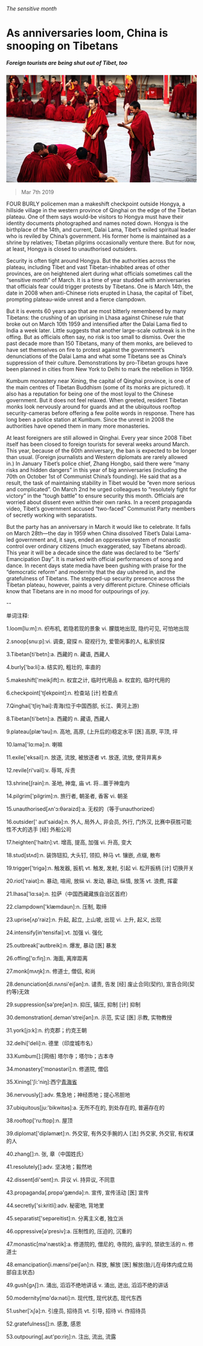 ###### The sensitive month

# As anniversaries loom, China is snooping on Tibetans 

##### Foreign tourists are being shut out of Tibet, too 

![image](images/20190309_CNP002_0.jpg) 

> Mar 7th 2019 

FOUR BURLY policemen man a makeshift checkpoint outside Hongya, a hillside village in the western province of Qinghai on the edge of the Tibetan plateau. One of them says would-be visitors to Hongya must have their identity documents photographed and names noted down. Hongya is the birthplace of the 14th, and current, Dalai Lama, Tibet’s exiled spiritual leader who is reviled by China’s government. His former home is maintained as a shrine by relatives; Tibetan pilgrims occasionally venture there. But for now, at least, Hongya is closed to unauthorised outsiders. 

Security is often tight around Hongya. But the authorities across the plateau, including Tibet and vast Tibetan-inhabited areas of other provinces, are on heightened alert during what officials sometimes call the “sensitive month” of March. It is a time of year studded with anniversaries that officials fear could trigger protests by Tibetans. One is March 14th, the date in 2008 when anti-Chinese riots erupted in Lhasa, the capital of Tibet, prompting plateau-wide unrest and a fierce clampdown. 

But it is events 60 years ago that are most bitterly remembered by many Tibetans: the crushing of an uprising in Lhasa against Chinese rule that broke out on March 10th 1959 and intensified after the Dalai Lama fled to India a week later. Little suggests that another large-scale outbreak is in the offing. But as officials often say, no risk is too small to dismiss. Over the past decade more than 150 Tibetans, many of them monks, are believed to have set themselves on fire to protest against the government’s denunciations of the Dalai Lama and what some Tibetans see as China’s suppression of their culture. Demonstrations by pro-Tibetan groups have been planned in cities from New York to Delhi to mark the rebellion in 1959. 

Kumbum monastery near Xining, the capital of Qinghai province, is one of the main centres of Tibetan Buddhism (some of its monks are pictured). It also has a reputation for being one of the most loyal to the Chinese government. But it does not feel relaxed. When greeted, resident Tibetan monks look nervously around for guards and at the ubiquitous rooftop security-cameras before offering a few polite words in response. There has long been a police station at Kumbum. Since the unrest in 2008 the authorities have opened them in many more monasteries. 

At least foreigners are still allowed in Qinghai. Every year since 2008 Tibet itself has been closed to foreign tourists for several weeks around March. This year, because of the 60th anniversary, the ban is expected to be longer than usual. (Foreign journalists and Western diplomats are rarely allowed in.) In January Tibet’s police chief, Zhang Hongbo, said there were “many risks and hidden dangers” in this year of big anniversaries (including the 70th on October 1st of Communist China’s founding). He said that as a result, the task of maintaining stability in Tibet would be “even more serious and complicated”. On March 2nd he urged colleagues to “resolutely fight for victory” in the “tough battle” to ensure security this month. Officials are worried about dissent even within their own ranks. In a recent propaganda video, Tibet’s government accused “two-faced” Communist Party members of secretly working with separatists. 

But the party has an anniversary in March it would like to celebrate. It falls on March 28th—the day in 1959 when China dissolved Tibet’s Dalai Lama-led government and, it says, ended an oppressive system of monastic control over ordinary citizens (much exaggerated, say Tibetans abroad). This year it will be a decade since the date was declared to be “Serfs’ Emancipation Day”. It is marked with official performances of song and dance. In recent days state media have been gushing with praise for the “democratic reform” and modernity that the day ushered in, and the gratefulness of Tibetans. The stepped-up security presence across the Tibetan plateau, however, paints a very different picture. Chinese officials know that Tibetans are in no mood for outpourings of joy. 

-- 

 单词注释:

1.loom[lu:m]:n. 织布机, 若隐若现的景象 vi. 朦胧地出现, 隐约可见, 可怕地出现 

2.snoop[snu:p]:vi. 调查, 窥探 n. 窥视行为, 爱管闲事的人, 私家侦探 

3.Tibetan[ti'betn]:a. 西藏的 n. 藏语, 西藏人 

4.burly['bә:li]:a. 结实的, 粗壮的, 率直的 

5.makeshift['meikʃift]:n. 权宜之计, 临时代用品 a. 权宜的, 临时代用的 

6.checkpoint['tʃekpɒint]:n. 检查站 [计] 检查点 

7.Qinghai['tʃiŋ'hai]:青海(位于中国西部, 长江、黄河上游) 

8.Tibetan[ti'betn]:a. 西藏的 n. 藏语, 西藏人 

9.plateau[plæ'tәu]:n. 高地, 高原, (上升后的)稳定水平 [医] 高原, 平顶, 坪 

10.lama['lɑ:mә]:n. 喇嘛 

11.exile['eksail]:n. 放逐, 流放, 被放逐者 vt. 放逐, 流放, 使背井离乡 

12.revile[ri'vail]:v. 辱骂, 斥责 

13.shrine[ʃrain]:n. 圣地, 神龛, 庙 vt. 将...置于神龛内 

14.pilgrim['pilgrim]:n. 旅行者, 朝圣者, 香客 vi. 朝圣 

15.unauthorised[ʌn'ɔ:θəraizd]:a. 无权的（等于unauthorized） 

16.outsider[' aut'saidә]:n. 外人, 局外人, 非会员, 外行, 门外汉, 比赛中获胜可能性不大的选手 [经] 外船公司 

17.heighten['haitn]:vt. 增高, 提高, 加强 vi. 升高, 变大 

18.stud[stʌd]:n. 装饰钮扣, 大头钉, 领扣, 种马 vt. 镶嵌, 点缀, 散布 

19.trigger['trigә]:n. 触发器, 扳机 vt. 触发, 发射, 引起 vi. 松开扳柄 [计] 切换开关 

20.riot['raiәt]:n. 暴动, 喧闹, 放纵 vi. 发动, 暴动, 纵情, 放荡 vt. 浪费, 挥霍 

21.lhasa['lɑ:sә]:n. 拉萨（中国西藏藏族自治区首府） 

22.clampdown['klæmdaun]:n. 压制, 取缔 

23.uprise[ʌp'raiz]:n. 升起, 起立, 上山坡, 出现 vi. 上升, 起义, 出现 

24.intensify[in'tensifai]:vt. 加强 vi. 强化 

25.outbreak['autbreik]:n. 爆发, 暴动 [医] 暴发 

26.offing['ɒ:fiŋ]:n. 海面, 离岸距离 

27.monk[mʌŋk]:n. 修道士, 僧侣, 和尚 

28.denunciation[di.nʌnsi'eiʃәn]:n. 谴责, 告发 [经] 废止合同(契约), 宣告合同(契约等)无效 

29.suppression[sә'preʃәn]:n. 抑压, 镇压, 抑制 [计] 抑制 

30.demonstration[.demәn'streiʃәn]:n. 示范, 实证 [医] 示教, 实物教授 

31.york[jɔ:k]:n. 约克郡；约克王朝 

32.delhi['deli]:n. 德里（印度城市名） 

33.Kumbum[]:[网络] 塔尔寺；塔尔b；古本寺 

34.monastery['mɒnәstәri]:n. 修道院, 僧侣 

35.Xining['ʃi:'niŋ]:西宁[青海省](旧译Sining或Hsining) 

36.nervously[]:adv. 焦急地；神经质地；提心吊胆地 

37.ubiquitous[ju:'bikwitәs]:a. 无所不在的, 到处存在的, 普遍存在的 

38.rooftop['ru:ftɒp]:n. 屋顶 

39.diplomat['diplәmæt]:n. 外交官, 有外交手腕的人 [法] 外交家, 外交官, 有权谋的人 

40.zhang[]:n. 张, 章（中国姓氏） 

41.resolutely[]:adv. 坚决地；毅然地 

42.dissent[di'sent]:n. 异议 vi. 持异议, 不同意 

43.propaganda[.prɒpә'gændә]:n. 宣传, 宣传活动 [医] 宣传 

44.secretly['si:kritli]:adv. 秘密地, 背地里 

45.separatist['sepәreitist]:n. 分离主义者, 独立派 

46.oppressive[ә'presiv]:a. 压制性的, 压迫的, 沉重的 

47.monastic[mә'næstik]:a. 修道院的, 僧尼的, 寺院的, 庙宇的, 禁欲生活的 n. 修道士 

48.emancipation[i.mænsi'peiʃәn]:n. 释放, 解放 [医] 解放(胎儿在母体内成立局部自主状态) 

49.gush[gʌʃ]:n. 涌出, 滔滔不绝地讲话 v. 涌出, 迸出, 滔滔不绝的讲话 

50.modernity[mɒ'dә:nәti]:n. 现代性, 现代状态, 现代东西 

51.usher['ʌʃә]:n. 引座员, 招待员 vt. 引导, 招待 vi. 作招待员 

52.gratefulness[]:n. 感激, 感恩 

53.outpouring[.aut'pɒ:riŋ]:n. 注出, 流出, 流露 

